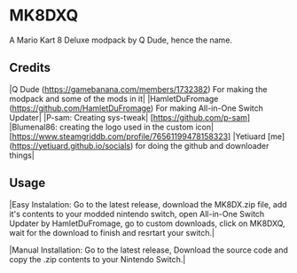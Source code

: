 # MK8DXQ

A Mario Kart 8 Deluxe modpack by Q Dude, hence the name.



## Credits

|Q Dude (https://gamebanana.com/members/1732382) For making the modpack and some of the mods in it|
|HamletDuFromage (https://github.com/HamletDuFromage) For making All-in-One Switch Updater|
|P-sam: Creating sys-tweak| [https://github.com/p-sam]
|Blumenal86: creating the logo used in the custom icon| [https://www.steamgriddb.com/profile/76561199478158323]
|Yetiuard [me] (https://yetiuard.github.io/socials) for doing the github and downloader things|
## Usage
|Easy Instalation: Go to the latest release, download the MK8DX.zip file, add it's contents to your modded nintendo switch, open All-in-One Switch Updater by HamletDuFromage, go to custom downloads, click on MK8DXQ, wait for the download to finish and resrtart your switch.|

|Manual Installation: Go to the latest release, Download the source code and copy the .zip contents to your Nintendo Switch.|
